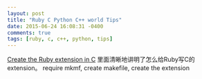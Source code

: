 ```yaml
---
layout: post
title: "Ruby C Python C++ world Tips"
date: 2015-06-24 16:08:31 -0400
comments: true
tags: [ruby, c, c++, python, tips]
---
```


[Create the Ruby extension in C](http://www.rubyinside.com/how-to-create-a-ruby-extension-in-c-in-under-5-minutes-100.html)
里面清晰地讲明了怎么给Ruby写C的extension。
require mkmf, create makefile, create the extension

